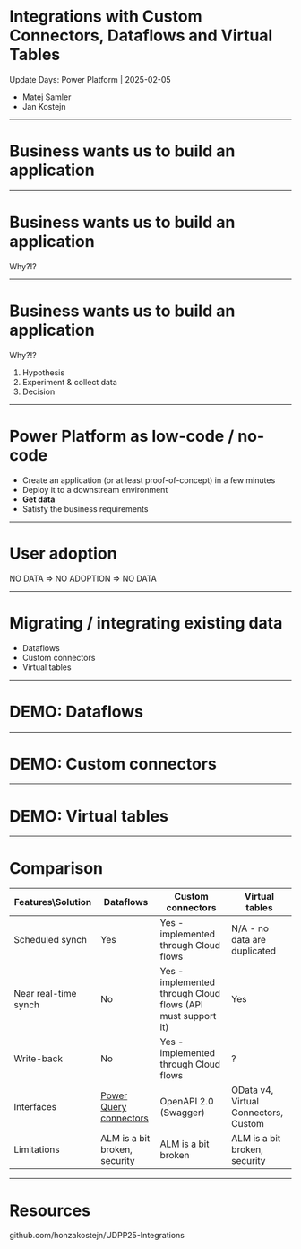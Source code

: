 # Integrations with Custom Connectors, Dataflows and Virtual Tables
Update Days: Power Platform | 2025-02-05
- Matej Samler
- Jan Kostejn

---
# Business wants us to build an application

---
# Business wants us to build an application
Why?!?

---
# Business wants us to build an application
Why?!?
1. Hypothesis
2. Experiment & collect data
4. Decision

---
# Power Platform as low-code / no-code
- Create an application (or at least proof-of-concept) in a few minutes
- Deploy it to a downstream environment
- **Get data**
- Satisfy the business requirements

---
# User adoption
NO DATA => NO ADOPTION => NO DATA

---
# Migrating / integrating existing data
- Dataflows
- Custom connectors
- Virtual tables

---
# DEMO: Dataflows

---
# DEMO: Custom connectors

---
# DEMO: Virtual tables

---
# Comparison
| Features\Solution    | Dataflows                                                                           | Custom connectors                                           | Virtual tables                       |
|----------------------|-------------------------------------------------------------------------------------|-------------------------------------------------------------|--------------------------------------|
| Scheduled synch      | Yes                                                                                 | Yes - implemented through Cloud flows                       | N/A - no data are duplicated         |
| Near real-time synch | No                                                                                  | Yes - implemented through Cloud flows (API must support it) | Yes                                  |
| Write-back           | No                                                                                  | Yes - implemented through Cloud flows                       | ?                                    |
| Interfaces           | [Power Query connectors](https://learn.microsoft.com/en-us/power-query/connectors/) | OpenAPI 2.0 (Swagger)                                       | OData v4, Virtual Connectors, Custom |
| Limitations          | ALM is a bit broken, security                                                       | ALM is a bit broken                                         | ALM is a bit broken, security        |

---
# Resources
github.com/honzakostejn/UDPP25-Integrations
